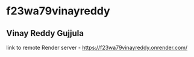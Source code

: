 # f23wa79vinayreddy

## Vinay Reddy Gujjula

link to remote Render server - https://f23wa79vinayreddy.onrender.com/